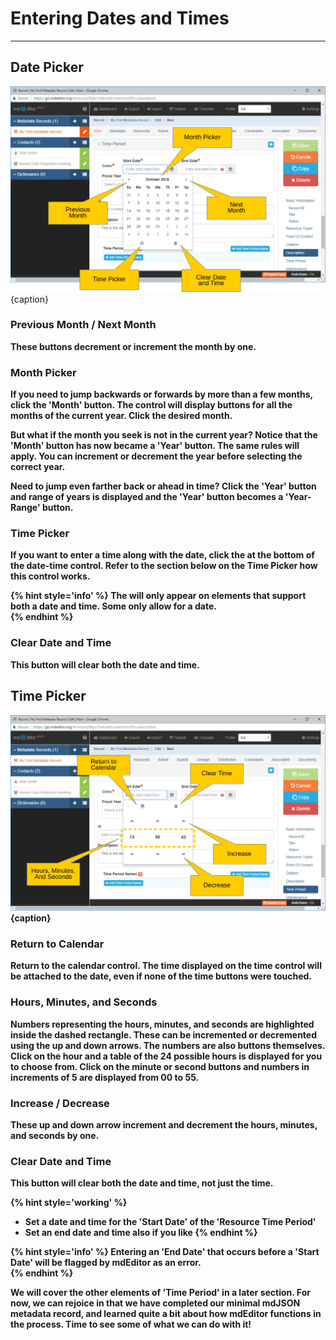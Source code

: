 # Entering Dates and Times 
---

## Date Picker

![Editing Window - Date Picker](/assets/get-started/edit-window-date-picker.png){caption}

### <span><strong class="fa fa-angle-double-left"> <strong class="fa fa-angle-double-right"></span> Previous Month / Next Month

These buttons decrement or increment the month by one.  

### Month Picker

If you need to jump backwards or forwards by more than a few months, click the 'Month' button.  The control will display buttons for all the months of the current year.  Click the desired month.

But what if the month you seek is not in the current year?  Notice that the 'Month' button has now became a 'Year' button.  The same rules will apply.  You can increment or decrement the year before selecting the correct year.  

Need to jump even farther back or ahead in time?  Click the 'Year' button and range of years is displayed and the 'Year' button becomes a 'Year-Range' button.  

### <i class="fa fa-clock-o"></i> Time Picker

If you want to enter a time along with the date, click the <i class="fa fa-clock"></i> at the bottom of the date-time control.  Refer to the section below on the Time Picker how this control works.

{% hint style='info' %}
  The <i class="fa fa-clock-o"></i> will only appear on elements that support both a date and time.  Some only allow for a date.  
{% endhint %}

### <i class="fa fa-trash"></i> Clear Date and Time

This button will clear both the date and time.

## Time Picker

![Editing Window - Time Picker](/assets/get-started/edit-window-time-picker.png){caption}

### <i class="fa fa-calendar"></i> Return to Calendar

Return to the calendar control.  The time displayed on the time control will be attached to the date, even if none of the time buttons were touched.  

### Hours, Minutes, and Seconds 

Numbers representing the hours, minutes, and seconds are highlighted inside the dashed rectangle.  These can be incremented or decremented using the up and down arrows.  The numbers are also buttons themselves.  Click on the hour and a table of the 24 possible hours is displayed for you to choose from.  Click on the minute or second buttons and numbers in increments of 5 are displayed from 00 to 55.  

### <span><strong class="fa fa-angle-up"> <strong class="fa fa-angle-down"></span> Increase / Decrease
These up and down arrow increment and decrement the hours, minutes, and seconds by one.  

### <i class="fa fa-trash"></i> Clear Date and Time

This button will clear both the date and time, not just the time.

{% hint style='working' %}
  * Set a date and time for the 'Start Date' of the 'Resource Time Period'
  * Set an end date and time also if you like
{% endhint %}

{% hint style='info' %}
  Entering an 'End Date' that occurs before a 'Start Date' will be flagged by mdEditor as an error.  
{% endhint %}

We will cover the other elements of 'Time Period' in a later section.  For now, we can rejoice in that we have completed our minimal mdJSON metadata record, and learned quite a bit about how mdEditor functions in the process.  Time to see some of what we can do with it!
